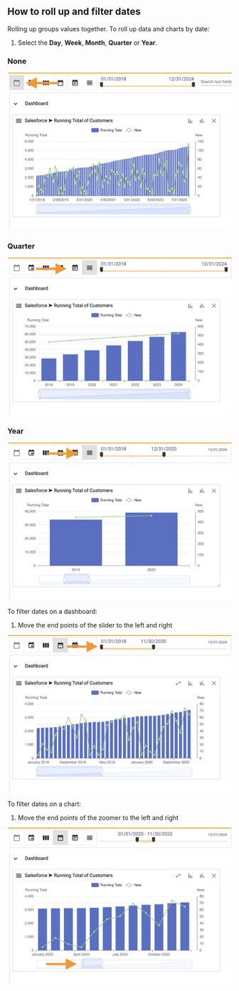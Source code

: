 ## How to roll up and filter dates

Rolling up groups values together.  To roll up data and charts by date:
1.  Select the **Day**, **Week**, **Month**, **Quarter** or **Year**.

### None

<img src="../assets/rollup_none.png"  style="width:600px" class="border"></img>

### Quarter

<img src="../assets/rollup_qtr.png"  style="width:600px" class="border"></img>

### Year

<img src="../assets/rollup_annual.png"  style="width:600px" class="border"></img>


To filter dates on a dashboard:
1.  Move the end points of the slider to the left and right

<img src="../assets/date_slider.png"  style="width:600px" class="border"></img>

To filter dates on a chart:
1.  Move the end points of the zoomer to the left and right

<img src="../assets/date_zoomer.png"  style="width:600px" class="border"></img>


